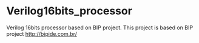 # Verilog16bits_processor
Verilog 16bits processor based on BIP project.
This project is based on BIP project http://bipide.com.br/
